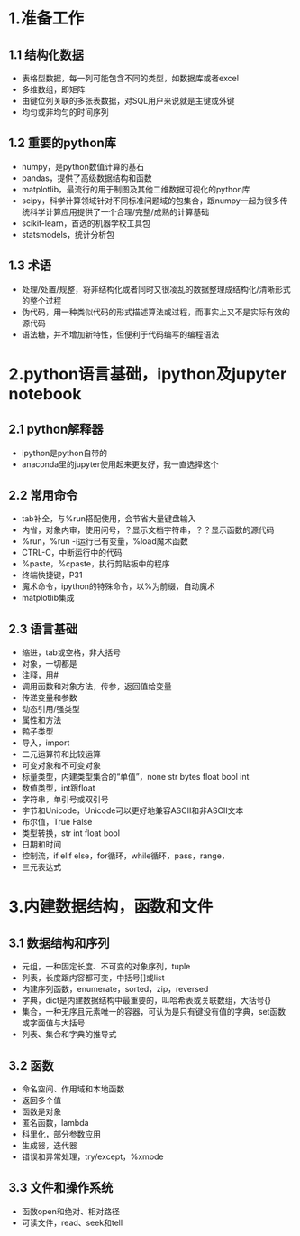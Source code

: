 
# 1.准备工作

## 1.1 结构化数据
- 表格型数据，每一列可能包含不同的类型，如数据库或者excel
- 多维数组，即矩阵
- 由键位列关联的多张表数据，对SQL用户来说就是主键或外键
- 均匀或非均匀的时间序列

## 1.2 重要的python库
- numpy，是python数值计算的基石
- pandas，提供了高级数据结构和函数
- matplotlib，最流行的用于制图及其他二维数据可视化的python库
- scipy，科学计算领域针对不同标准问题域的包集合，跟numpy一起为很多传统科学计算应用提供了一个合理/完整/成熟的计算基础
- scikit-learn，首选的机器学校工具包
- statsmodels，统计分析包

## 1.3 术语
- 处理/处置/规整，将非结构化或者同时又很凌乱的数据整理成结构化/清晰形式的整个过程
- 伪代码，用一种类似代码的形式描述算法或过程，而事实上又不是实际有效的源代码
- 语法糖，并不增加新特性，但便利于代码编写的编程语法

# 2.python语言基础，ipython及jupyter notebook

## 2.1 python解释器
- ipython是python自带的
- anaconda里的jupyter使用起来更友好，我一直选择这个

## 2.2 常用命令
- tab补全，与%run搭配使用，会节省大量键盘输入
- 内省，对象内审，使用问号，？显示文档字符串，？？显示函数的源代码
- %run，%run -i运行已有变量，%load魔术函数
- CTRL-C，中断运行中的代码
- %paste，%cpaste，执行剪贴板中的程序
- 终端快捷键，P31
- 魔术命令，ipython的特殊命令，以%为前缀，自动魔术
- matplotlib集成

## 2.3 语言基础
- 缩进，tab或空格，非大括号
- 对象，一切都是
- 注释，用#
- 调用函数和对象方法，传参，返回值给变量
- 传递变量和参数
- 动态引用/强类型
- 属性和方法
- 鸭子类型
- 导入，import
- 二元运算符和比较运算
- 可变对象和不可变对象
- 标量类型，内建类型集合的“单值”，none str bytes float bool int
- 数值类型，int跟float
- 字符串，单引号或双引号
- 字节和Unicode，Unicode可以更好地兼容ASCII和非ASCII文本
- 布尔值，True False
- 类型转换，str int float bool
- 日期和时间
- 控制流，if elif else，for循环，while循环，pass，range，
- 三元表达式

# 3.内建数据结构，函数和文件

## 3.1 数据结构和序列
- 元组，一种固定长度、不可变的对象序列，tuple
- 列表，长度跟内容都可变，中括号[]或list
- 内建序列函数，enumerate，sorted，zip，reversed
- 字典，dict是内建数据结构中最重要的，叫哈希表或关联数组，大括号{}
- 集合，一种无序且元素唯一的容器，可认为是只有键没有值的字典，set函数或字面值与大括号
- 列表、集合和字典的推导式

## 3.2 函数
- 命名空间、作用域和本地函数
- 返回多个值
- 函数是对象
- 匿名函数，lambda
- 科里化，部分参数应用
- 生成器，迭代器
- 错误和异常处理，try/except，%xmode

## 3.3 文件和操作系统
- 函数open和绝对、相对路径
- 可读文件，read、seek和tell
